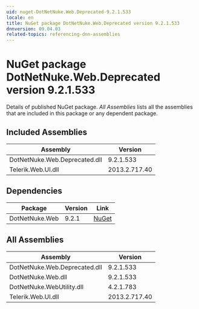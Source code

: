 ```yaml
---
uid: nuget-DotNetNuke.Web.Deprecated-9.2.1.533
locale: en
title: NuGet package DotNetNuke.Web.Deprecated version 9.2.1.533
dnnversion: 09.04.03
related-topics: referencing-dnn-assemblies
---
```


# NuGet package DotNetNuke.Web.Deprecated version 9.2.1.533
Details of published NuGet package.
*All Assemblies* lists all the assemblies that are included in this package or any dependent package.

## Included Assemblies

|Assembly|Version|
|---|---|
|DotNetNuke.Web.Deprecated.dll|9.2.1.533|
|Telerik.Web.UI.dll|2013.2.717.40|

## Dependencies

|Package|Version|Link|
|---|---|---|
|DotNetNuke.Web|9.2.1|[NuGet](https://www.nuget.org/packages/DotNetNuke.Web/9.2.1)|

## All Assemblies

|Assembly|Version|
|---|---|
|DotNetNuke.Web.Deprecated.dll|9.2.1.533|
|DotNetNuke.Web.dll|9.2.1.533|
|DotNetNuke.WebUtility.dll|4.2.1.783|
|Telerik.Web.UI.dll|2013.2.717.40|

